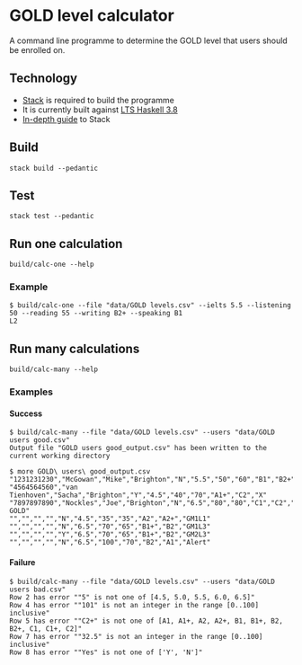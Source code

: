 # GOLD level calculator

A command line programme to determine the GOLD level that users should be enrolled on.

## Technology

* [Stack](https://github.com/commercialhaskell/stack) is required to build the programme
* It is currently built against [LTS Haskell 3.8](https://www.stackage.org/lts-3.8)
* [In-depth guide](https://github.com/commercialhaskell/stack/blob/master/doc/GUIDE.md) to Stack

## Build

    stack build --pedantic

## Test

    stack test --pedantic

## Run one calculation

    build/calc-one --help

### Example

    $ build/calc-one --file "data/GOLD levels.csv" --ielts 5.5 --listening 50 --reading 55 --writing B2+ --speaking B1
    L2

## Run many calculations

    build/calc-many --help

### Examples

#### Success

    $ build/calc-many --file "data/GOLD levels.csv" --users "data/GOLD users good.csv"
    Output file "GOLD users good_output.csv" has been written to the current working directory

    $ more GOLD\ users\ good_output.csv
    "1231231230","McGowan","Mike","Brighton","N","5.5","50","60","B1","B2+","GM1L2"
    "4564564560","van Tienhoven","Sacha","Brighton","Y","4.5","40","70","A1+","C2","X"
    "7897897890","Nockles","Joe","Brighton","N","6.5","80","80","C1","C2","No GOLD"
    "","","","","N","4.5","35","35","A2","A2+","GM1L1"
    "","","","","N","6.5","70","65","B1+","B2","GM1L3"
    "","","","","Y","6.5","70","65","B1+","B2","GM2L3"
    "","","","","N","6.5","100","70","B2","A1","Alert"

#### Failure

    $ build/calc-many --file "data/GOLD levels.csv" --users "data/GOLD users bad.csv"
    Row 2 has error ""5" is not one of [4.5, 5.0, 5.5, 6.0, 6.5]"
    Row 4 has error ""101" is not an integer in the range [0..100] inclusive"
    Row 5 has error ""C2+" is not one of [A1, A1+, A2, A2+, B1, B1+, B2, B2+, C1, C1+, C2]"
    Row 7 has error ""32.5" is not an integer in the range [0..100] inclusive"
    Row 8 has error ""Yes" is not one of ['Y', 'N']"
